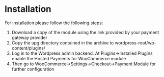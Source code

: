 # Installation

For installation please follow the following steps:

1. Download a copy of the module using the link provided by your payment gateway provider
2. Copy the upg directory contained in the archive to wordpress-root/wp-content/plugins/
3. Log in to the Wordpress admin backend. At Plugins->Installed Plugins enable the Hosted Payments for WooCommerce module
4. Then go to WooCommerce->Settings->Checkout->Payment Module for further configuration
